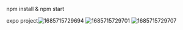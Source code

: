 npm install & npm start

expo project![1685715729694](https://github.com/karaografi/travel-app/assets/59478127/ef887b6b-3596-4e36-8b7c-731be8f9924f)
![1685715729701](https://github.com/karaografi/travel-app/assets/59478127/1b31e823-10c6-4022-9d96-d637c171ba3b)
![1685715729707](https://github.com/karaografi/travel-app/assets/59478127/d60033e1-615b-4960-b89c-98a716655efb)
